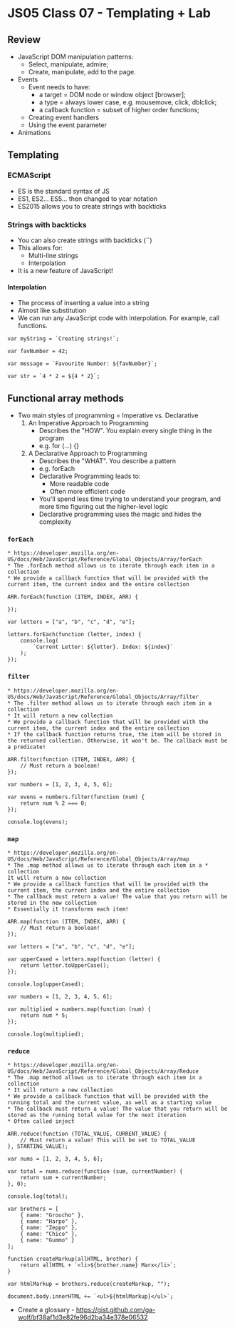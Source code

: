 # JS05 Class 07 - Templating + Lab

## Review

* JavaScript DOM manipulation patterns:
    * Select, manipulate, admire;
    * Create, manipulate, add to the page.
* Events 
    * Event needs to have: 
        * a target = DOM node or window object [browser];
        * a type = always lower case, e.g. mousemove, click, dblclick;
        * a callback function = subset of higher order functions;
    * Creating event handlers
    * Using the event parameter
* Animations

## Templating

### ECMAScript
* ES is the standard syntax of JS
* ES1, ES2... ES5... then changed to year notation
* ES2015 allows you to create strings with backticks

### Strings with backticks
* You can also create strings with backticks (``)
* This allows for:
    * Multi-line strings
    * Interpolation
* It is a new feature of JavaScript!

#### Interpolation
* The process of inserting a value into a string
* Almost like substitution
* We can run any JavaScript code with interpolation. For example, call functions.

```
var myString = `Creating strings!`;

var favNumber = 42;

var message = `Favourite Number: ${favNumber}`;

var str = `4 * 2 = ${4 * 2}`;
```

## Functional array methods

* Two main styles of programming = Imperative vs. Declarative
    1. An Imperative Approach to Programming
        * Describes the "HOW". You explain every single thing in the program
        * e.g. for (...) {}
    2. A Declarative Approach to Programming
        * Describes the "WHAT". You describe a pattern
        * e.g. forEach
        * Declarative Programming leads to:
            * More readable code
            * Often more efficient code
        * You'll spend less time trying to understand your program, and more time figuring out the higher-level logic
        * Declarative programming uses the magic and hides the complexity

### `forEach`
    * https://developer.mozilla.org/en-US/docs/Web/JavaScript/Reference/Global_Objects/Array/forEach 
    * The .forEach method allows us to iterate through each item in a collection
    * We provide a callback function that will be provided with the current item, the current index and the entire collection

```
ARR.forEach(function (ITEM, INDEX, ARR) {

});
```

```
var letters = ["a", "b", "c", "d", "e"];

letters.forEach(function (letter, index) {
    console.log(
        `Current Letter: ${letter}. Index: ${index}`
    );
});
```

### `filter`
    * https://developer.mozilla.org/en-US/docs/Web/JavaScript/Reference/Global_Objects/Array/filter
    * The .filter method allows us to iterate through each item in a collection
    * It will return a new collection
    * We provide a callback function that will be provided with the current item, the current index and the entire collection
    * If the callback function returns true, the item will be stored in the returned collection. Otherwise, it won't be. The callback must be a predicate!

```
ARR.filter(function (ITEM, INDEX, ARR) {
    // Must return a boolean!
});
```
```
var numbers = [1, 2, 3, 4, 5, 6];

var evens = numbers.filter(function (num) {
    return num % 2 === 0;
});

console.log(evens);
```

### `map`
    * https://developer.mozilla.org/en-US/docs/Web/JavaScript/Reference/Global_Objects/Array/map
    * The .map method allows us to iterate through each item in a * collection
    It will return a new collection
    * We provide a callback function that will be provided with the current item, the current index and the entire collection
    * The callback must return a value! The value that you return will be stored in the new collection
    * Essentially it transforms each item!

```
ARR.map(function (ITEM, INDEX, ARR) {
    // Must return a boolean!
});
```
```
var letters = ["a", "b", "c", "d", "e"];

var upperCased = letters.map(function (letter) {
    return letter.toUpperCase();
});

console.log(upperCased);
```
```
var numbers = [1, 2, 3, 4, 5, 6];

var multiplied = numbers.map(function (num) {
    return num * 5;
});

console.log(multiplied);
```

### `reduce`
    * https://developer.mozilla.org/en-US/docs/Web/JavaScript/Reference/Global_Objects/Array/Reduce
    * The .map method allows us to iterate through each item in a collection
    * It will return a new collection
    * We provide a callback function that will be provided with the running total and the current value, as well as a starting value
    * The callback must return a value! The value that you return will be stored as the running total value for the next iteration
    * Often called inject
```
ARR.reduce(function (TOTAL_VALUE, CURRENT_VALUE) {
    // Must return a value! This will be set to TOTAL_VALUE
}, STARTING_VALUE);
```
```
var nums = [1, 2, 3, 4, 5, 6];

var total = nums.reduce(function (sum, currentNumber) {
    return sum + currentNumber;
}, 0);

console.log(total);
```

```
var brothers = [
    { name: "Groucho" },
    { name: "Harpo" },
    { name: "Zeppo" },
    { name: "Chico" },
    { name: "Gummo" }
];

function createMarkup(allHTML, brother) {
    return allHTML + `<li>${brother.name} Marx</li>`;
}

var htmlMarkup = brothers.reduce(createMarkup, "");

document.body.innerHTML += `<ul>${htmlMarkup}</ul>`;
```

* Create a glossary - https://gist.github.com/ga-wolf/bf38af1d3e82fe96d2ba34e378e06532
